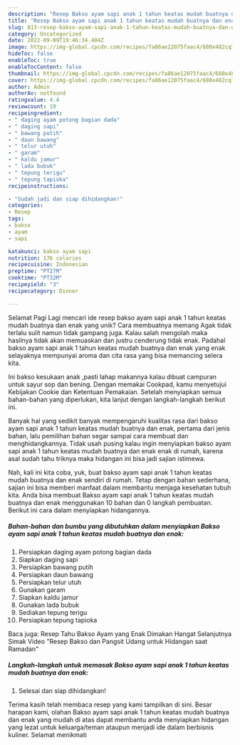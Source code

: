 ```yaml
---
description: "Resep Bakso ayam sapi anak 1 tahun keatas mudah buatnya dan enak yang Lezat Sekali, Mantap"
title: "Resep Bakso ayam sapi anak 1 tahun keatas mudah buatnya dan enak yang Lezat Sekali, Mantap"
slug: 813-resep-bakso-ayam-sapi-anak-1-tahun-keatas-mudah-buatnya-dan-enak-yang-lezat-sekali-mantap
category: Uncategorized
date: 2022-09-09T19:46:34.404Z
image: https://img-global.cpcdn.com/recipes/fa86ae12075faac4/680x482cq70/bakso-ayam-sapi-anak-1-tahun-keatas-mudah-buatnya-dan-enak-foto-resep-utama.jpg
hideToc: false
enableToc: true
enableTocContent: false
thumbnail: https://img-global.cpcdn.com/recipes/fa86ae12075faac4/680x482cq70/bakso-ayam-sapi-anak-1-tahun-keatas-mudah-buatnya-dan-enak-foto-resep-utama.jpg
cover: https://img-global.cpcdn.com/recipes/fa86ae12075faac4/680x482cq70/bakso-ayam-sapi-anak-1-tahun-keatas-mudah-buatnya-dan-enak-foto-resep-utama.jpg
author: Admin
authorAv: notfound
ratingvalue: 4.4
reviewcount: 19
recipeingredient:
- " daging ayam potong bagian dada"
- " daging sapi"
- " bawang putih"
- " daun bawang"
- " telur utuh"
- " garam"
- " kaldu jamur"
- " lada bubuk"
- " tepung terigu"
- " tepung tapioka"
recipeinstructions:

- "Sudah jadi dan siap dihidangkan!"
categories:
- Resep
tags:
- bakso
- ayam
- sapi

katakunci: bakso ayam sapi 
nutrition: 176 calories
recipecuisine: Indonesian
preptime: "PT27M"
cooktime: "PT32M"
recipeyield: "3"
recipecategory: Dinner

---
```



Selamat Pagi Lagi mencari ide resep bakso ayam sapi anak 1 tahun keatas mudah buatnya dan enak yang unik? Cara membuatnya memang Agak tidak terlalu sulit namun tidak gampang juga. Kalau salah mengolah maka hasilnya tidak akan memuaskan dan justru cenderung tidak enak. Padahal bakso ayam sapi anak 1 tahun keatas mudah buatnya dan enak yang enak selayaknya mempunyai aroma dan cita rasa yang bisa memancing selera kita.


Ini bakso kesukaan anak ,pasti lahap makannya kalau dibuat campuran untuk sayur sop dan bening. Dengan memakai Cookpad, kamu menyetujui Kebijakan Cookie dan Ketentuan Pemakaian. Setelah menyiapkan semua bahan-bahan yang diperlukan, kita lanjut dengan langkah-langkah berikut ini.

Banyak hal yang sedikit banyak mempengaruhi kualitas rasa dari bakso ayam sapi anak 1 tahun keatas mudah buatnya dan enak, pertama dari jenis bahan, lalu pemilihan bahan segar sampai cara membuat dan menghidangkannya. Tidak usah pusing kalau ingin menyiapkan bakso ayam sapi anak 1 tahun keatas mudah buatnya dan enak enak di rumah, karena asal sudah tahu triknya maka hidangan ini bisa jadi sajian istimewa.


Nah, kali ini kita coba, yuk, buat bakso ayam sapi anak 1 tahun keatas mudah buatnya dan enak sendiri di rumah. Tetap dengan bahan sederhana, sajian ini bisa memberi manfaat dalam membantu menjaga kesehatan tubuh kita. Anda bisa membuat Bakso ayam sapi anak 1 tahun keatas mudah buatnya dan enak menggunakan 10 bahan dan 0 langkah pembuatan. Berikut ini cara dalam menyiapkan hidangannya.

<!--inarticleads1-->

##### Bahan-bahan dan bumbu yang dibutuhkan dalam menyiapkan Bakso ayam sapi anak 1 tahun keatas mudah buatnya dan enak:

1. Persiapkan  daging ayam potong bagian dada
1. Siapkan  daging sapi
1. Persiapkan  bawang putih
1. Persiapkan  daun bawang
1. Persiapkan  telur utuh
1. Gunakan  garam
1. Siapkan  kaldu jamur
1. Gunakan  lada bubuk
1. Sediakan  tepung terigu
1. Persiapkan  tepung tapioka


Baca juga: Resep Tahu Bakso Ayam yang Enak Dimakan Hangat Selanjutnya Simak Video &#34;Resep Bakso dan Pangsit Udang untuk Hidangan saat Ramadan&#34; 

<!--inarticleads2-->

##### Langkah-langkah untuk memasak Bakso ayam sapi anak 1 tahun keatas mudah buatnya dan enak:


1. Selesai dan siap dihidangkan!



Terima kasih telah membaca resep yang kami tampilkan di sini. Besar harapan kami, olahan Bakso ayam sapi anak 1 tahun keatas mudah buatnya dan enak yang mudah di atas dapat membantu anda menyiapkan hidangan yang lezat untuk keluarga/teman ataupun menjadi ide dalam berbisnis kuliner. Selamat menikmati

